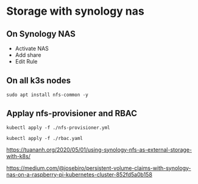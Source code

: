 # Storage with synology nas

## On Synology NAS

* Activate NAS
* Add share
* Edit Rule

## On all k3s nodes

`sudo apt install nfs-common -y`

## Applay nfs-provisioner and RBAC

`kubectl apply -f ./nfs-provisioner.yml`

`kubectl apply -f ./rbac.yaml`

<https://tuananh.org/2020/05/01/using-synology-nfs-as-external-storage-with-k8s/>

<https://medium.com/@josebiro/persistent-volume-claims-with-synology-nas-on-a-raspberry-pi-kubernetes-cluster-852fd5a0b158>

